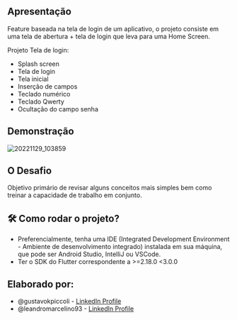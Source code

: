 ## Apresentação 

Feature baseada na tela de login de um aplicativo, o projeto consiste em uma tela de abertura + tela de login que leva para uma Home Screen. 

Projeto Tela de login:

* Splash screen
* Tela de login
* Tela inicial
* Inserção de campos
* Teclado numérico
* Teclado Qwerty
* Ocultação do campo senha



## Demonstração 

![20221129_103859](https://user-images.githubusercontent.com/109693767/204576441-d56efd92-44da-4f6c-a975-1e212a8ae4e4.gif)

## O Desafio 

Objetivo primário de revisar alguns conceitos mais simples bem como treinar a capacidade de trabalho em conjunto. 

## :hammer_and_wrench:	Como rodar o projeto? 

* Preferencialmente, tenha uma IDE (Integrated Development Environment - Ambiente de desenvolvimento integrado) instalada em sua máquina, que pode ser Android Studio, IntelliJ ou VSCode. 
* Ter o SDK do Flutter correspondente a >=2.18.0 <3.0.0

## Elaborado por: 

- @gustavokpiccoli - [LinkedIn Profile](https://www.linkedin.com/in/gkpiccoli/)
- @leandromarcelino93 - [LinkedIn Profile](https://www.linkedin.com/in/leandro-marcelino-93j) 
